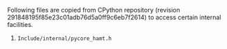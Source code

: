 Following files are copied from CPython repository (revision 291848195f85e23c01adb76d5a0ff9c6eb7f2614) to access certain internal facilities.

1.  `Include/internal/pycore_hamt.h`
